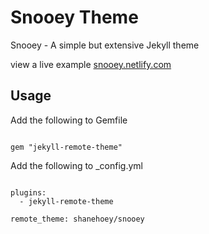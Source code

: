 # Snooey Theme

Snooey - A simple but extensive Jekyll theme

view a live example [snooey.netlify.com](https://snooey.netlify.com)

##  Usage

Add the following to Gemfile

```

gem "jekyll-remote-theme"

```

Add the following to _config.yml 

```

plugins:
  - jekyll-remote-theme

remote_theme: shanehoey/snooey

```
